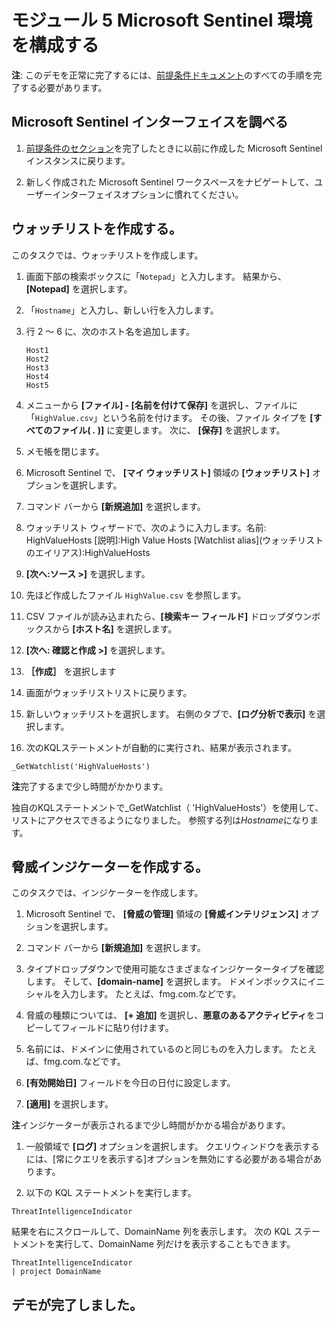 # <a name="module-5-configure-your-microsoft-sentinel-environment"></a>モジュール 5 Microsoft Sentinel 環境を構成する

**注**: このデモを正常に完了するには、[前提条件ドキュメント](00-prerequisites.md)のすべての手順を完了する必要があります。 

## <a name="explore-the-microsoft-sentinel-interface"></a>Microsoft Sentinel インターフェイスを調べる

1. [前提条件のセクション](00-prerequisites.md#deploy-azure-sentinel-workspace-for-demo-in-module-4)を完了したときに以前に作成した Microsoft Sentinel インスタンスに戻ります。

1. 新しく作成された Microsoft Sentinel ワークスペースをナビゲートして、ユーザーインターフェイスオプションに慣れてください。

## <a name="create-a-watchlist"></a>ウォッチリストを作成する。

このタスクでは、ウォッチリストを作成します。

1. 画面下部の検索ボックスに「`Notepad`」と入力します。  結果から、**[Notepad]** を選択します。

1. 「`Hostname`」と入力し、新しい行を入力します。

1. 行 2 ～ 6 に、次のホスト名を追加します。
    ```
    Host1
    Host2
    Host3
    Host4
    Host5
    ```

1. メニューから **[ファイル] - [名前を付けて保存]** を選択し、ファイルに「`HighValue.csv`」という名前を付けます。  その後、ファイル タイプを **[すべてのファイル( *.* )]** に変更します。  次に、 **[保存]** を選択します。

1. メモ帳を閉じます。

1. Microsoft Sentinel で、 **[マイ ウォッチリスト]** 領域の **[ウォッチリスト]** オプションを選択します。

1. コマンド バーから **[新規追加]** を選択します。

1. ウォッチリスト ウィザードで、次のように入力します。名前: HighValueHosts  [説明]:High Value Hosts  [Watchlist alias]\(ウォッチリストのエイリアス\):HighValueHosts

1. **[次へ:ソース >]** を選択します。

1. 先ほど作成したファイル `HighValue.csv` を参照します。 

1. CSV ファイルが読み込まれたら、**[検索キー フィールド]** ドロップダウンボックスから **[ホスト名]** を選択します。

1. **[次へ: 確認と作成 >]** を選択します。

1. **［作成］** を選択します

1. 画面がウォッチリストリストに戻ります。

1. 新しいウォッチリストを選択します。  右側のタブで、**[ログ分析で表示]** を選択します。

1. 次のKQLステートメントが自動的に実行され、結果が表示されます。

```KQL
_GetWatchlist('HighValueHosts')
```
**注**完了するまで少し時間がかかります。

独自のKQLステートメントで_GetWatchlist（ 'HighValueHosts'）を使用して、リストにアクセスできるようになりました。 参照する列は*Hostname*になります。

## <a name="create-a-threat-indicator"></a>脅威インジケーターを作成する。

このタスクでは、インジケーターを作成します。

1. Microsoft Sentinel で、 **[脅威の管理]** 領域の **[脅威インテリジェンス]** オプションを選択します。

1. コマンド バーから **[新規追加]** を選択します。

1. タイプドロップダウンで使用可能なさまざまなインジケータータイプを確認します。  そして、**[domain-name]** を選択します。 ドメインボックスにイニシャルを入力します。 たとえば、fmg.com.などです。

1. 脅威の種類については、 **[+ 追加]** を選択し、**悪意のあるアクティビティ**をコピーしてフィールドに貼り付けます。

1. 名前には、ドメインに使用されているのと同じものを入力します。 たとえば、fmg.com.などです。

1. **[有効開始日]** フィールドを今日の日付に設定します。

1. **[適用]** を選択します。

**注**インジケーターが表示されるまで少し時間がかかる場合があります。

1. 一般領域で **[ログ]** オプションを選択します。  クエリウィンドウを表示するには、[常にクエリを表示する]オプションを無効にする必要がある場合があります。

1. 以下の KQL ステートメントを実行します。

```KQL
ThreatIntelligenceIndicator 
```
結果を右にスクロールして、DomainName 列を表示します。 次の KQL ステートメントを実行して、DomainName 列だけを表示することもできます。  

```KQL
ThreatIntelligenceIndicator 
| project DomainName
```
## <a name="you-have-completed-the-demo"></a>デモが完了しました。